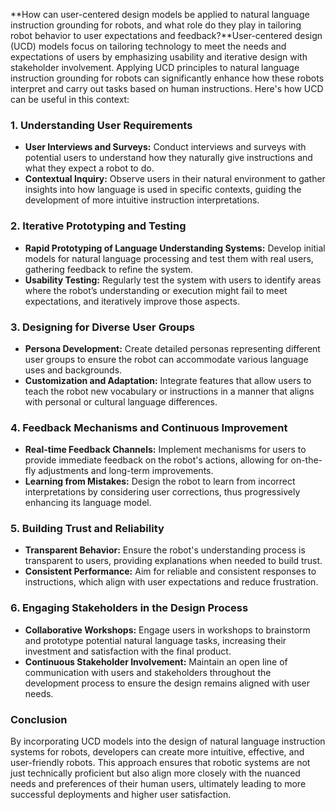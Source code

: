**How can user-centered design models be applied to natural language instruction grounding for robots, and what role do they play in tailoring robot behavior to user expectations and feedback?**User-centered design (UCD) models focus on tailoring technology to meet the needs and expectations of users by emphasizing usability and iterative design with stakeholder involvement. Applying UCD principles to natural language instruction grounding for robots can significantly enhance how these robots interpret and carry out tasks based on human instructions. Here's how UCD can be useful in this context:

### 1. Understanding User Requirements
- **User Interviews and Surveys:** Conduct interviews and surveys with potential users to understand how they naturally give instructions and what they expect a robot to do.
- **Contextual Inquiry:** Observe users in their natural environment to gather insights into how language is used in specific contexts, guiding the development of more intuitive instruction interpretations.

### 2. Iterative Prototyping and Testing
- **Rapid Prototyping of Language Understanding Systems:** Develop initial models for natural language processing and test them with real users, gathering feedback to refine the system.
- **Usability Testing:** Regularly test the system with users to identify areas where the robot’s understanding or execution might fail to meet expectations, and iteratively improve those aspects.

### 3. Designing for Diverse User Groups
- **Persona Development:** Create detailed personas representing different user groups to ensure the robot can accommodate various language uses and backgrounds.
- **Customization and Adaptation:** Integrate features that allow users to teach the robot new vocabulary or instructions in a manner that aligns with personal or cultural language differences.

### 4. Feedback Mechanisms and Continuous Improvement
- **Real-time Feedback Channels:** Implement mechanisms for users to provide immediate feedback on the robot's actions, allowing for on-the-fly adjustments and long-term improvements.
- **Learning from Mistakes:** Design the robot to learn from incorrect interpretations by considering user corrections, thus progressively enhancing its language model.

### 5. Building Trust and Reliability
- **Transparent Behavior:** Ensure the robot's understanding process is transparent to users, providing explanations when needed to build trust.
- **Consistent Performance:** Aim for reliable and consistent responses to instructions, which align with user expectations and reduce frustration.

### 6. Engaging Stakeholders in the Design Process
- **Collaborative Workshops:** Engage users in workshops to brainstorm and prototype potential natural language tasks, increasing their investment and satisfaction with the final product.
- **Continuous Stakeholder Involvement:** Maintain an open line of communication with users and stakeholders throughout the development process to ensure the design remains aligned with user needs.

### Conclusion
By incorporating UCD models into the design of natural language instruction systems for robots, developers can create more intuitive, effective, and user-friendly robots. This approach ensures that robotic systems are not just technically proficient but also align more closely with the nuanced needs and preferences of their human users, ultimately leading to more successful deployments and higher user satisfaction.